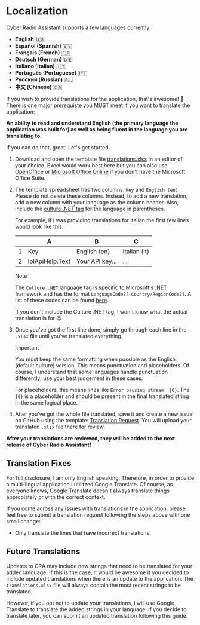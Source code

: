# Localization

Cyber Radio Assistant supports a few languages currently:

- **English** 🇺🇸
- **Español (Spanish)** 🇪🇸
- **Français (French)** 🇫🇷
- **Deutsch (German)** 🇩🇪
- **Italiano (Italian)** 🇮🇹
- **Português (Portuguese)** 🇵🇹
- **Русский (Russian)** 🇷🇺
- **中文 (Chinese)** 🇨🇳

If you wish to provide translations for the application, that's awesome! 🥳 There is one major prerequiste you MUST meet if you want to translate the application:

**An ability to read and understand English (the primary language the application was built for) as well as being fluent in the language you are translating to.**

If you can do that, great! Let's get started.

1. Download and open the template file [translations.xlsx](https://drive.tortal.tech/wl/?id=Z2SZSDQjDwsKy4A0b7Wnw1Xub5yLR5US&fmode=download) in an editor of your choice. Excel would work best here but you can also use [OpenOffice](https://www.openoffice.org/) or [Microsoft Office Online](https://www.office.com/) if you don't have the Microsoft Office Suite.

2. The template spreadsheet has two columns: `Key` and `English (en)`. Please do not delete these columns. Instead, to add a new translation, add a new column with your language as the column header. Also, include the [culture .NET tag](https://www.venea.net/web/culture_code) for the language in parentheses.

    For example, if I was providing translations for Italian the first few lines would look like this:

    |     | A                 | B                 | C              |
    | --- | ----------------- | ----------------- | -------------- |
    | 1   | Key               | English (en)      | Italian (it)   |
    | 2   | lblApiHelp.Text   | Your API key...   | ...            |

    > [!NOTE]
    > The `Culture .NET` language tag is specific to Microsoft's .NET framework and has the format `LanguageCode2[-Country/RegionCode2]`. A list of these codes can be found [here](https://www.venea.net/web/culture_code).
    >
    > If you don't include the Culture .NET tag, I won't know what the actual translation is for 😉

3. Once you've got the first line done, simply go through each line in the `.xlsx` file until you've translated everything.

    > [!IMPORTANT]
    > You must keep the same formatting when possible as the English (default culture) version. This means punctuation and placeholders. Of course, I understand that some languages handle punctuation differently; use your best judgement in these cases.
    >
    > For placeholders, this means lines like `Error pausing stream: {0}`. The `{0}` is a placeholder and should be present in the final translated string in the same logical place.

4. After you've got the whole file translated, save it and create a new issue on GitHub using the template: [Translation Request](https://github.com/ethan-hann/CyberRadio-Assistant/issues/new?assignees=ethan-hann&labels=translation&projects=&template=translation-request.yml&title=%5BTRANSLATION%5D+-+%5BLanguage%5D). You will upload your translated `.xlsx` file there for review.

**After your translations are reviewed, they will be added to the next release of Cyber Radio Assistant!**

## Translation Fixes

For full disclosure, I am only English speaking. Therefore, in order to provide a multi-lingual application I utilitzed Google Translate. Of course, as everyone knows, Google Translate doesn't always translate things appropiately or with the correct context.

If you come across any issues with translations in the application, please feel free to submit a translation request following the steps above with one small change:

- Only translate the lines that have incorrect translations.

## Future Translations

Updates to CRA may include new strings that need to be translated for your added language. If this is the case, it would be awesome if you decided to include updated translations when there is an update to the application. The `translations.xlsx` file will always contain the most recent strings to be translated.

However, if you opt not to update your translations, I will use Google Translate to translate the added strings in your language. If you decide to translate later, you can submit an updated translation following this guide.
